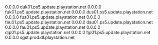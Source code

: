 0.0.0.0 duk01.ps5.update.playstation.net
0.0.0.0 fuk01.ps5.update.playstation.net
0.0.0.0 dus01.ps5.update.playstation.net
0.0.0.0 fus01.ps5.update.playstation.net
0.0.0.0 feu01.ps5.update.playstation.net
0.0.0.0 dau01.ps5.update.playstation.net
0.0.0.0 fau01.ps5.update.playstation.net
0.0.0.0 djp01.ps5.update.playstation.net
0.0.0.0 fjp01.ps5.update.playstation.net
0.0.0.0 sgst.prod.dl.playstation.net
